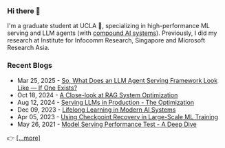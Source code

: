 ### Hi there 👋 

I'm a graduate student at UCLA 🐻, specializing in high-performance ML serving and LLM agents (with [compound AI systems](https://bair.berkeley.edu/blog/2024/02/18/compound-ai-systems/)).
Previously, I did my research at Institute for Infocomm Research, Singapore and Microsoft Research Asia.

### Recent Blogs

- Mar 25, 2025 - [So, What Does an LLM Agent Serving Framework Look Like — If One Exists?](https://blog.huangyz.name/tech/2025/03/25/notes.html)
- Oct 18, 2024 - [A Close-look at RAG System Optimization](https://blog.huangyz.name/tech/2024/10/18/notes.html)
- Aug 12, 2024 - [Serving LLMs in Production - The Optimization](https://blog.huangyz.name/tech/2024/08/12/notes.html)
- Dec 09, 2023 - [Lifelong Learning in Modern AI Systems](https://blog.huangyz.name/tech/2023/12/09/notes.html)
- Apr 05, 2023 - [Using Checkpoint Recovery in Large-Scale ML Training](https://blog.huangyz.name/tech/2023/04/05/notes-ckpt.html)
- May 26, 2021 - [Model Serving Performance Test - A Deep Dive](https://blog.huangyz.name/tech/2021/05/26/notes.html)

:point_right: [[...more]](https://blog.huangyz.name/)
